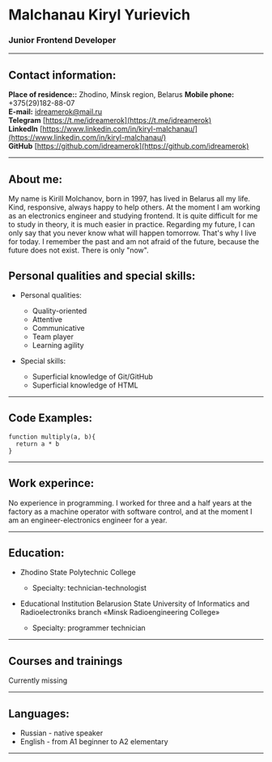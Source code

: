 # Malchanau Kiryl Yurievich
### Junior Frontend Developer

-----

## Contact information:

**Place of residence::** Zhodino, Minsk region, Belarus 
**Mobile phone:** +375(29)182-88-07     
**E-mail:** idreamerok@mail.ru     
**Telegram**  [https://t.me/idreamerok](https://t.me/idreamerok)    
**LinkedIn** [https://www.linkedin.com/in/kiryl-malchanau/](https://www.linkedin.com/in/kiryl-malchanau/)  
**GitHub** [https://github.com/idreamerok](https://github.com/idreamerok)

-----

## About me:

My name is Kirill Molchanov, born in 1997, has lived in Belarus all my life.
Kind, responsive, always happy to help others. At the moment I am working as an electronics engineer and studying frontend.
It is quite difficult for me to study in theory, it is much easier in practice.
Regarding my future, I can only say that you never know what will happen tomorrow.
That's why I live for today. I remember the past and am not afraid of the future, because the future does not exist. There is only "now".

## Personal qualities and special skills:

* Personal qualities:
  + Quality-oriented
  + Attentive
  + Сommunicative
  + Team player
  + Learning agility

* Special skills:
  + Superficial knowledge of Git/GitHub
  + Superficial knowledge of HTML

-----

## Code Examples:

```
function multiply(a, b){
  return a * b
}
```

-----

## Work experince:

No experience in programming.
I worked for three and a half years at the factory as a machine operator with software control, and at the moment I am an engineer-electronics engineer for a year.

-----

## Education:

* Zhodino State Polytechnic College
  + Specialty: technician-technologist

* Educational Institution Belarusion State University of Informatics and Radioelectroniks branch «Minsk Radioengineering College»
  + Specialty: programmer technician

-----

## Сourses and trainings

Currently missing

-----

## Languages:

* Russian - native speaker
* English - from A1 beginner to A2 elementary 

---
